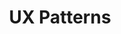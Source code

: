 ---
linktitle: UX Patterns
title: UX Patterns
description: This section contains patterns to help you develop user interface components using the Blue Jay Design System in Open 3D Engine (O3DE).
weight: 600
toc: true
---